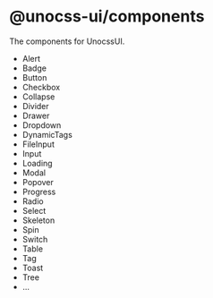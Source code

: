 # @unocss-ui/components

The components for UnocssUI.
- Alert
- Badge
- Button
- Checkbox
- Collapse
- Divider
- Drawer
- Dropdown
- DynamicTags
- FileInput
- Input
- Loading
- Modal
- Popover
- Progress
- Radio
- Select
- Skeleton
- Spin
- Switch
- Table
- Tag
- Toast
- Tree
- ...